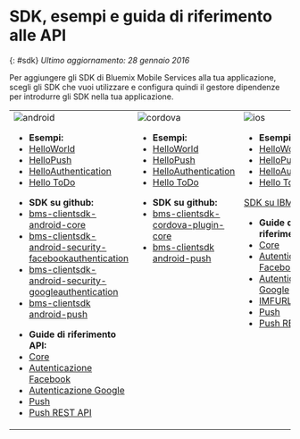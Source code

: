 # SDK, esempi e guida di riferimento alle API
{: #sdk}
*Ultimo aggiornamento: 28 gennaio 2016*

Per aggiungere gli SDK di Bluemix Mobile Services alla tua applicazione, scegli gli SDK che vuoi utilizzare e configura quindi il gestore dipendenze per introdurre gli SDK nella tua applicazione.

<table id="sdk__sdk-table-mbaas" class="mobile-dl"><tbody><tr class="doc-tr-even"><td><img src="images/Droid_SDK_icon.png" alt="android">
<!---
<p class="cta"><a href="/docs/starters/mobilefirst/gettingstarted/android_existingproject.html#setup_sdk_gradle">Get SDK</a></p>
--->

<ul><li><strong>Esempi:</strong></li>
<li><a href="gettingstarted/android.html">HelloWorld</a></li>
<li><a href="https://github.com/ibm-bluemix-mobile-services/bms-samples-android-hellopush" rel="external" title="(Si apre in una nuova scheda o finestra)" target="_blank">HelloPush</a>
</li>
<li><a href="https://github.com/ibm-bluemix-mobile-services/bms-samples-android-helloauthentication" rel="external" title="(Si apre in una nuova scheda o finestra)" target="_blank">HelloAuthentication</a>
</li>
<li><a href="https://github.com/ibm-bluemix-mobile-services/bms-samples-android-hellotodo" rel="external" title="(Si apre in una nuova scheda o finestra)" target="_blank">Hello ToDo</a></li>

</ul>

<ul><li><strong>SDK su github:</strong></li>
<li><a href="https://github.com/ibm-bluemix-mobile-services/bms-clientsdk-android-core" rel="external" title="(Si apre in una nuova scheda o finestra)" target="_blank">bms-clientsdk-android-core</a></li>
<li><a href="https://github.com/ibm-bluemix-mobile-services/bms-clientsdk-android-security-facebookauthentication" rel="external" title="(Si apre in una nuova scheda o finestra)" target="_blank">bms-clientsdk-android-security-facebookauthentication</a></li>
<li><a href="https://github.com/ibm-bluemix-mobile-services/bms-clientsdk-android-security-googleauthentication" rel="external" title="(Si apre in una nuova scheda o finestra)" target="_blank">bms-clientsdk-android-security-googleauthentication</a></li>
<li><a href="https://github.com/ibm-bluemix-mobile-services/bms-clientsdk-android-push" rel="external" title="(Si apre in una nuova scheda o finestra)" target="_blank">bms-clientsdk android-push</a></li>
</ul>
<ul>
<li><strong>Guide di riferimento API:</strong></li>
<li><a href="https://classicdocs.{DomainName}/docs/api/content/api/mobilefirst/android/core-api-doc/overview-summary.html" rel="external" title="(Si apre in una nuova scheda o finestra)" target="_blank">Core</a></li>
<li><a href="https://classicdocs.{DomainName}/docs/api/content/api/mobilefirst/android/facebook-api-doc/index.html" rel="external" title="(Si apre in una nuova scheda o finestra)" target="_blank">Autenticazione Facebook</a></li>
<li><a href="https://classicdocs.{DomainName}/docs/api/content/api/mobilefirst/android/google-api-doc/index.html" rel="external" title="(Si apre in una nuova scheda o finestra)" target="_blank">Autenticazione Google</a></li>
<li><a href="https://classicdocs.{DomainName}/docs/api/content/api/mobilefirst/android/push-api-doc/overview-summary.html" rel="external" title="(Si apre in una nuova scheda o finestra)" target="_blank">Push</a></li>
<li><a href="https://classicdocs.{DomainName}/docs/api/content/api/mobilefirst/android/push-api-doc/overview-summary.html" rel="external" title="(Si apre in una nuova scheda o finestra)" target="_blank">Push REST API</a></li>
</ul>
</td><td valign="top"><img src="images/cordova_logo_white.png" alt="cordova">
<!---
<p class="cta"><a href="test">Get SDK</a></p>
--->
<!---
<ul><li><strong>Samples:</strong></li>
<li><a href="gettingstarted/cordova.html">HelloWorld</a></li>
-->
</ul>

<ul><li><strong>Esempi:</strong></li>
<li><a href="gettingstarted/cordova.html">HelloWorld</a></li>
<li><a href="https://github.com/ibm-bluemix-mobile-services/bms-samples-cordova-hellopush" rel="external" title="(Si apre in una nuova scheda o finestra)" target="_blank">HelloPush</a>
</li>
<li><a href="https://github.com/ibm-bluemix-mobile-services/bms-samples-cordova-helloauthentication" rel="external" title="(Si apre in una nuova scheda o finestra)" target="_blank">HelloAuthentication</a>
</li>
<li><a href="https://github.com/ibm-bluemix-mobile-services/bms-samples-cordova-hellotodo/" rel="external" title="(Si apre in una nuova scheda o finestra)" target="_blank">Hello ToDo</a></li>
</ul>

<ul><li><strong>SDK su github:</strong></li>
<li><a href="https://github.com/ibm-bluemix-mobile-services/bms-clientsdk-cordova-plugin-core" rel="external" title="(Si apre in una nuova scheda o finestra)" target="_blank">bms-clientsdk-cordova-plugin-core</a></li>
<li><a href="https://github.com/ibm-bluemix-mobile-services/bms-clientsdk-cordova-plugin-push" rel="external" title="(Si apre in una nuova scheda o finestra)" target="_blank">bms-clientsdk android-push</a></li>
</ul>

</td>
<td valign="top"><img src="images/iOS_SDK_icon.png" alt="ios">

<!---
<p class="cta"><a href="/docs/starters/mobilefirst/gettingstarted/existingproject.html#setup_sdk_cocoapods">Get
SDK</a></p> --->

<ul><li><strong>Esempi:</strong></li>
<li><a href="gettingstarted/ios.html">HelloWorld</a></li>
<li><a href="https://github.com/ibm-bluemix-mobile-services/bms-samples-ios-hellopush" rel="external" title="(Si apre in una nuova scheda o finestra)" target="_blank">HelloPush</a>
</li>
<li><a href="https://github.com/ibm-bluemix-mobile-services/bms-samples-ios-helloauthentication" rel="external" title="(Si apre in una nuova scheda o finestra)" target="_blank">HelloAuthentication</a>
</li>
<li><a href="https://github.com/ibm-bluemix-mobile-services/bms-samples-ios-hellotodo" rel="external" title="(Si apre in una nuova scheda o finestra)" target="_blank">Hello ToDo</a></li>
</ul>

<p class="devops"><a href="https://hub.jazz.net/git/bluemixmobilesdk/imf-ios-sdk/archive?revstr=master">SDK su IBM
DevOps</a></p>
<ul>
<li><strong>Guide di riferimento API:</strong></li>
<li><a href="https://classicdocs.{DomainName}/docs/api/content/api/mobilefirst/ios/IMFCore_api-doc/html/index.html" rel="external" title="(Si apre in una nuova scheda o finestra)" target="_blank">Core</a></li>
<li><a href="https://classicdocs.{DomainName}/docs/api/content/api/mobilefirst/ios/IMFFacebookAuthentication_api-doc/html/index.html" rel="external" title="(Si apre in una nuova scheda o finestra)" target="_blank">Autenticazione Facebook</a></li>
<li><a href="https://classicdocs.{DomainName}/docs/api/content/api/mobilefirst/ios/IMFGoogleAuthentication_api-doc/html/index.html" rel="external" title="(Si apre in una nuova scheda o finestra)" target="_blank">Autenticazione Google</a></li>
<li><a href="https://classicdocs.{DomainName}/docs/api/content/api/mobilefirst/ios/IMFURLProtocol_api-doc/html/index.html" rel="external" title="(Si apre in una nuova scheda o finestra)" target="_blank">IMFURLProtocol</a></li>
<li><a href="https://classicdocs.{DomainName}/docs/api/content/api/mobilefirst/ios/IMFPush_api-doc/html/index.html" rel="external" title="(Si apre in una nuova scheda o finestra)" target="_blank">Push</a></li>
<li><a href="https://classicdocs.{DomainName}/docs/api/content/api/mobilefirst/android/push-api-doc/overview-summary.html" rel="external" title="(Si apre in una nuova scheda o finestra)" target="_blank">Push REST API</a></li>
</ul>
</td>
</tr>
</tbody>
</table>
